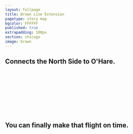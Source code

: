 ```yaml
---
layout: fullpage
title: Brown Line Extension
pagetype: story map
bgcolor: FFFFFF
published: true
extrapadding: 100px
section: chicago
image: brown
---
```

## Connects the North Side to O'Hare.

<br><br><br><br>
<br><br><br><br>

## You can finally make that flight on time.

